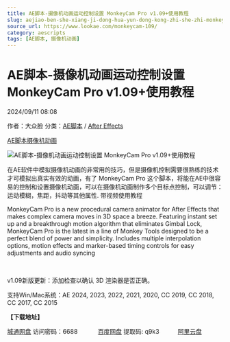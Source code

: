 ```yaml
---
title: AE脚本-摄像机动画运动控制设置 MonkeyCam Pro v1.09+使用教程
slug: aejiao-ben-she-xiang-ji-dong-hua-yun-dong-kong-zhi-she-zhi-monkeycam-pro-v1-09-shi-yong-jiao-cheng
source_url: https://www.lookae.com/monkeycam-109/
category: aescripts
tags: [AE脚本, 摄像机动画]
---
```

# AE脚本-摄像机动画运动控制设置 MonkeyCam Pro v1.09+使用教程

2024/09/11 08:08

作者：大众脸
分类：[AE脚本](https://www.lookae.com/after-effects/aescripts/) / [After Effects](https://www.lookae.com/after-effects/)

[AE脚本](https://www.lookae.com/tag/ae%e8%84%9a%e6%9c%ac/)[摄像机动画](https://www.lookae.com/tag/%e6%91%84%e5%83%8f%e6%9c%ba%e5%8a%a8%e7%94%bb/)

![AE脚本-摄像机动画运动控制设置 MonkeyCam Pro v1.09+使用教程](https://www.lookae.com/wp-content/uploads/2019/04/MonkeyCam-101.jpg "AE脚本-摄像机动画运动控制设置 MonkeyCam Pro v1.09+使用教程-LookAE.com")

在AE软件中模拟摄像机动画的非常用的技巧，但是摄像机控制需要很熟练的技术才可模拟出真实有效的动画，有了 MonkeyCam Pro 这个脚本，将能在AE中很容易的控制和设置摄像机动画，可以在摄像机动画制作多个目标点控制，可以调节：运动模糊，焦距，抖动等其他属性. 带视频使用教程

MonkeyCam Pro is a new procedural camera animator for After Effects that makes complex camera moves in 3D space a breeze. Featuring instant set up and a breakthrough motion algorithm that eliminates Gimbal Lock, MonkeyCam Pro is the latest in a line of Monkey Tools designed to be a perfect blend of power and simplicity. Includes multiple interpolation options, motion effects and marker-based timing controls for easy adjustments and audio syncing

[﻿](https://cloud.video.taobao.com//play/u/705956171/p/1/e/6/t/1/41347486.mp4?_=1")

v1.09新版更新：添加检查以确认 3D 渲染器是否正确。

支持Win/Mac系统：AE 2024, 2023, 2022, 2021, 2020, CC 2019, CC 2018, CC 2017, CC 2015

**【下载地址】**

[城通网盘](https://url70.ctfile.com/f/2827370-1354591975-01fc38?p=4431) 访问密码：6688            [百度网盘](https://pan.baidu.com/s/1fjMhN321hiA72zRpT66jMg?pwd=q9k3) 提取码: q9k3           [阿里云盘](https://www.alipan.com/s/WyndynfC9N3)
